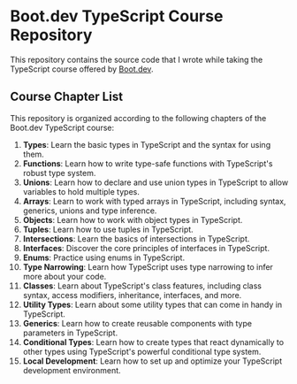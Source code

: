 # Boot.dev TypeScript Course Repository

This repository contains the source code that I wrote while taking the TypeScript course offered by [Boot.dev](https://boot.dev/).

## Course Chapter List

This repository is organized according to the following chapters of the Boot.dev TypeScript course:

1.  **Types**: Learn the basic types in TypeScript and the syntax for using them.
2.  **Functions**: Learn how to write type-safe functions with TypeScript's robust type system.
3.  **Unions**: Learn how to declare and use union types in TypeScript to allow variables to hold multiple types.
4.  **Arrays**: Learn to work with typed arrays in TypeScript, including syntax, generics, unions and type inference.
5.  **Objects**: Learn how to work with object types in TypeScript.
6.  **Tuples**: Learn how to use tuples in TypeScript.
7.  **Intersections**: Learn the basics of intersections in TypeScript.
8.  **Interfaces**: Discover the core principles of interfaces in TypeScript.
9.  **Enums**: Practice using enums in TypeScript.
10. **Type Narrowing**: Learn how TypeScript uses type narrowing to infer more about your code.
11. **Classes**: Learn about TypeScript's class features, including class syntax, access modifiers, inheritance, interfaces, and more.
12. **Utility Types**: Learn about some utility types that can come in handy in TypeScript.
13. **Generics**: Learn how to create reusable components with type parameters in TypeScript.
14. **Conditional Types**: Learn how to create types that react dynamically to other types using TypeScript's powerful conditional type system.
15. **Local Development**: Learn how to set up and optimize your TypeScript development environment.

